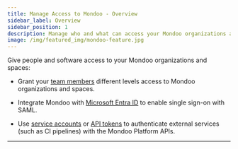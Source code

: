```yaml
---
title: Manage Access to Mondoo - Overview
sidebar_label: Overview
sidebar_position: 1
description: Manage who and what can access your Mondoo organizations and spaces
image: /img/featured_img/mondoo-feature.jpg
---
```


Give people and software access to your Mondoo organizations and spaces:

- Grant your [team members](/platform/maintain/access/team_members) different levels access to Mondoo organizations and spaces.

- Integrate Mondoo with [Microsoft Entra ID](/platform/maintain/access/saml) to enable single sign-on with SAML.

- Use [service accounts](/platform/maintain/access/service_accounts) or [API tokens](/platform/maintain/access/service_accounts) to authenticate external services (such as CI pipelines) with the Mondoo Platform APIs.

---
